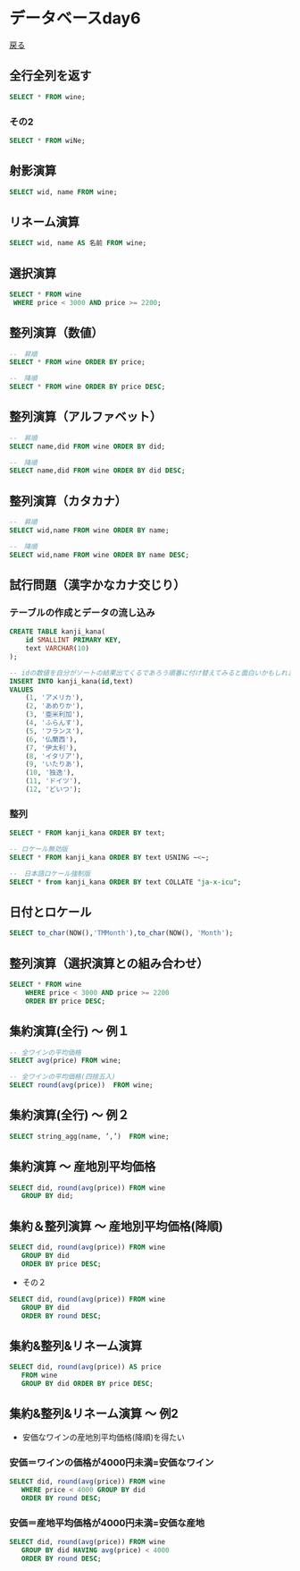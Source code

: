 # データベースday6
[戻る](index.md)

## 全行全列を返す

```SQL
SELECT * FROM wine;
```

### その2

```SQL
SELECT * FROM wiNe;
```

## 射影演算

```SQL
SELECT wid, name FROM wine;
```

## リネーム演算

```SQL
SELECT wid, name AS 名前 FROM wine;
```

## 選択演算

```SQL
SELECT * FROM wine
 WHERE price < 3000 AND price >= 2200;
```

## 整列演算（数値）
```SQL
--　昇順
SELECT * FROM wine ORDER BY price;

--　降順
SELECT * FROM wine ORDER BY price DESC;
```

## 整列演算（アルファベット）
```SQL
--　昇順
SELECT name,did FROM wine ORDER BY did;

--　降順
SELECT name,did FROM wine ORDER BY did DESC;
```

## 整列演算（カタカナ）
```SQL
--　昇順
SELECT wid,name FROM wine ORDER BY name;

--　降順
SELECT wid,name FROM wine ORDER BY name DESC;
```

## 試行問題（漢字かなカナ交じり）

### テーブルの作成とデータの流し込み

```SQL
CREATE TABLE kanji_kana(
    id SMALLINT PRIMARY KEY,
    text VARCHAR(10)
);

-- idの数値を自分がソートの結果出てくるであろう順番に付け替えてみると面白いかもしれません。
INSERT INTO kanji_kana(id,text)
VALUES
    (1, 'アメリカ'),
    (2, 'あめりか'),
    (3, '亜米利加'),
    (4, 'ふらんす'),
    (5, 'フランス'),
    (6, '仏蘭西'),
    (7, '伊太利'),
    (8, 'イタリア'),
    (9, 'いたりあ'),
    (10, '独逸'),
    (11, 'ドイツ'),
    (12, 'どいつ');
```

### 整列
```SQL
SELECT * FROM kanji_kana ORDER BY text;

-- ロケール無効版
SELECT * FROM kanji_kana ORDER BY text USNING ~<~;

--　日本語ロケール強制版
SELECT * from kanji_kana ORDER BY text COLLATE "ja-x-icu";
```

## 日付とロケール

```SQL
SELECT to_char(NOW(),'TMMonth'),to_char(NOW(), 'Month');  
```



## 整列演算（選択演算との組み合わせ）

```SQL
SELECT * FROM wine
    WHERE price < 3000 AND price >= 2200
    ORDER BY price DESC;
```

## 集約演算(全行)  ～ 例１

```SQL
-- 全ワインの平均価格
SELECT avg(price) FROM wine;

-- 全ワインの平均価格(四捨五入)
SELECT round(avg(price))  FROM wine;
```

## 集約演算(全行) ～ 例２
```SQL
SELECT string_agg(name, ’,’)  FROM wine;
```

## 集約演算 ～ 産地別平均価格

```SQL
SELECT did, round(avg(price)) FROM wine 
   GROUP BY did;
```

## 集約＆整列演算 ～ 産地別平均価格(降順)
```SQL
SELECT did, round(avg(price)) FROM wine 
   GROUP BY did
   ORDER BY price DESC;
```
* その２
```SQL
SELECT did, round(avg(price)) FROM wine 
   GROUP BY did
   ORDER BY round DESC;
```

## 集約&整列&リネーム演算
```SQL
SELECT did, round(avg(price)) AS price 
   FROM wine 
   GROUP BY did ORDER BY price DESC;
```

## 集約&整列&リネーム演算 ～ 例2

* 安価なワインの産地別平均価格(降順)を得たい

### 安価＝ワインの価格が4000円未満=安価なワイン
 
 ```SQL
SELECT did, round(avg(price)) FROM wine 
    WHERE price < 4000 GROUP BY did 
    ORDER BY round DESC;
```
 
### 安価＝産地平均価格が4000円未満=安価な産地

```SQL
SELECT did, round(avg(price)) FROM wine 
   GROUP BY did HAVING avg(price) < 4000
   ORDER BY round DESC;
```
